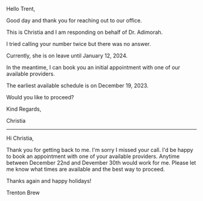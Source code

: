 Hello Trent,

Good day and thank you for reaching out to our office.

This is Christia and I am responding on behalf of Dr. Adimorah.

I tried calling your number twice but there was no answer.

Currently, she is on leave until January 12, 2024.

In the meantime, I can book you an initial appointment with one of our available providers.

The earliest available schedule is on December 19, 2023.

Would you like to proceed?

Kind Regards,

Christia

---

Hi Christia,

Thank you for getting back to me. I'm sorry I missed your call. I'd be happy to book an appointment with one of your available providers. Anytime between December 22nd and Devember 30th would work for me. Please let me know what times are available and the best way to proceed.

Thanks again and happy holidays!

Trenton Brew
